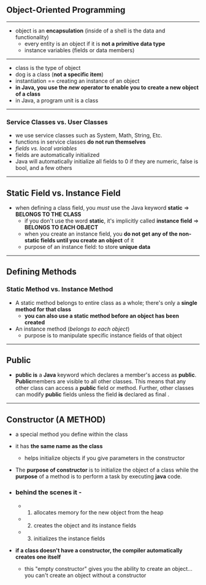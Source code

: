 ## Object-Oriented Programming

---

- object is an **encapsulation** (inside of a shell is the data and functionality)
  - every entity is an object if it is **not a primitive data type**
  - instance variables (fields or data members)

---

- class is the type of object
- dog is a class (**not a specific item**)
- instantiation == creating an instance of an object
- **in Java, you use the *new* operator to enable you to create a new object of a class**
- in Java, a program unit is a class

---

### Service Classes vs. User Classes

- we use service classes such as System, Math, String, Etc.
- functions in service classes **do not run themselves**
- *fields vs. local variables*
- fields are automatically initialized
- Java will automatically initialize all fields to 0 if they are numeric, false is bool, and a few others

---

## Static Field vs. Instance Field

- when defining a class field, you *must* use the Java keyword **static** => **BELONGS TO THE CLASS**
  - if you don't use the word **static**, it's implicitly called **instance field** => **BELONGS TO EACH OBJECT**
  - when you create an instance field, you **do not get any of the non-static fields until you create an object** of it
  - purpose of an instance field: to store **unique data**

---

## Defining Methods

### Static Method vs. Instance Method

- A static method belongs to entire class as a whole; there's only a **single method for that class**
  - **you can also use a static method before an object has been created**
- An instance method (*belongs to each object*) 
  - purpose is to manipulate specific instance fields of that object

---

## Public

- **public is** a **Java** keyword which declares a member's access as **public**. **Public**members are visible to all other classes. This means that any other class can access a **public** field or method. Further, other classes can modify **public** fields unless the field **is** declared as final .

---

## Constructor (A METHOD)

- a special method you define within the class

- it has **the same name as the class** 

  - helps initialize objects if you give parameters in the constructor

- The **purpose of constructor** is to initialize the object of a class while the **purpose** of a method is to perform a task by executing **java** code.

- ### behind the scenes it -

  - 1. allocates memory for the new object from the heap
  - 2. creates the object and its instance fields
  - 3. initializes the instance fields

- **if a class doesn't have a constructor, the compiler automatically creates one itself**

  - this "empty constructor" gives you the ability to create an object... you can't create an object without a constructor